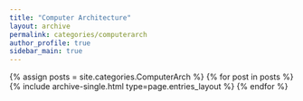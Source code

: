 ```yaml
---
title: "Computer Architecture"
layout: archive
permalink: categories/computerarch
author_profile: true
sidebar_main: true
---
```



{% assign posts = site.categories.ComputerArch %}
{% for post in posts %} {% include archive-single.html type=page.entries_layout %} {% endfor %}